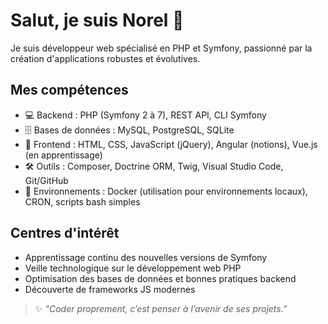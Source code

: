 # Salut, je suis Norel 👋

Je suis développeur web spécialisé en PHP et Symfony, passionné par la création d'applications robustes et évolutives.



## Mes compétences

- 💻 Backend : PHP (Symfony 2 à 7), REST API, CLI Symfony
- 🗄️ Bases de données : MySQL, PostgreSQL, SQLite
- 🧰 Frontend : HTML, CSS, JavaScript (jQuery), Angular (notions), Vue.js (en apprentissage)
- 🛠️ Outils : Composer, Doctrine ORM, Twig, Visual Studio Code, Git/GitHub
- 🐳 Environnements : Docker (utilisation pour environnements locaux), CRON, scripts bash simples


## Centres d'intérêt

- Apprentissage continu des nouvelles versions de Symfony
- Veille technologique sur le développement web PHP
- Optimisation des bases de données et bonnes pratiques backend
- Découverte de frameworks JS modernes



> ✨ *“Coder proprement, c’est penser à l’avenir de ses projets.”*

<!--
**noreldev/noreldev** is a ✨ _special_ ✨ repository because its `README.md` (this file) appears on your GitHub profile.

Here are some ideas to get you started:

- 🔭 I’m currently working on ...
- 🌱 I’m currently learning ...
- 👯 I’m looking to collaborate on ...
- 🤔 I’m looking for help with ...
- 💬 Ask me about ...
- 📫 How to reach me: ...
- 😄 Pronouns: ...
- ⚡ Fun fact: ...
-->
